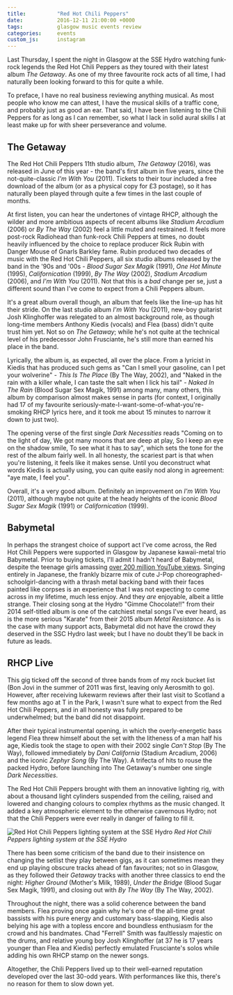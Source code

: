 ```yaml
---
title:          "Red Hot Chili Peppers"
date:           2016-12-11 21:00:00 +0000
tags:           glasgow music events review
categories:     events
custom_js:      instagram
---
```


Last Thursday, I spent the night in Glasgow at the SSE Hydro watching funk-rock legends the Red Hot Chili Peppers as they toured with their latest album _The Getaway_. As one of my three favourite rock acts of all time, I had naturally been looking forward to this for quite a while.

<!-- Read More -->

To preface, I have no real business reviewing anything musical. As most people who know me can attest, I have the musical skills of a traffic cone, and probably just as good an ear. That said, I have been listening to the Chili Peppers for as long as I can remember, so what I lack in solid aural skills I at least make up for with sheer perseverance and volume.

## The Getaway

The Red Hot Chili Peppers 11th studio album, _The Getaway_ (2016), was released in June of this year - the band's first album in five years, since the not-quite-classic _I'm With You_ (2011). Tickets to their tour included a free download of the album (or as a physical copy for £3 postage), so it has naturally been played through quite a few times in the last couple of months. 

At first listen, you can hear the undertones of vintage RHCP, although the wilder and more ambitious aspects of recent albums like _Stadium Arcadium_ (2006) or _By The Way_ (2002) feel a little muted and restrained. It feels more post-rock Radiohead than funk-rock Chili Peppers at times, no doubt heavily influenced by the choice to replace producer Rick Rubin with Danger Mouse of Gnarls Barkley fame. Rubin produced two decades of music with the Red Hot Chili Peppers, all six studio albums released by the band in the '90s and '00s - _Blood Sugar Sex Magik_ (1991), _One Hot Minute_ (1995), _Californication_ (1999), _By The Way_ (2002), _Stadium Arcadium_ (2006), and _I'm With You_ (2011). Not that this is a _bad_ change per se, just a different sound than I've come to expect from a Chili Peppers album.

It's a great album overall though, an album that feels like the line-up has hit their stride. On the last studio album _I'm With You_ (2011), new-boy guitarist Josh Klinghoffer was relegated to an almost background role, as though long-time members Anthony Kiedis (vocals) and Flea (bass) didn't quite trust him yet. Not so on _The Getaway_; while he's not quite at the technical level of his predecessor John Frusciante, he's still more than earned his place in the band.

Lyrically, the album is, as expected, all over the place. From a lyricist in Kiedis that has produced such gems as "Can I smell your gasoline, can I pet your wolverine" - _This Is The Place_ (By The Way, 2002), and "Naked in the rain with a killer whale, I can taste the salt when I lick his tail" - _Naked In The Rain_ (Blood Sugar Sex Magik, 1991) among many, many others, this album by comparison almost makes sense in parts (for context, I originally had 17 of my favourite seriously-mate-I-want-some-of-what-you're-smoking RHCP lyrics here, and it took me about 15 minutes to narrow it down to just two). 

The opening verse of the first single _Dark Necessities_ reads "Coming on to the light of day, We got many moons that are deep at play, So I keep an eye on the shadow smile, To see what it has to say", which sets the tone for the rest of the album fairly well. In all honesty, the scariest part is that when you're listening, it feels like it makes sense. Until you deconstruct what words Kiedis is actually using, you can quite easily nod along in agreement: "aye mate, I feel you".

Overall, it's a very good album. Definitely an improvement on _I'm With You_ (2011), although maybe not quite at the heady heights of the iconic _Blood Sugar Sex Magik_ (1991) or _Californication_ (1999). 

## Babymetal

In perhaps the strangest choice of support act I've come across, the Red Hot Chili Peppers were supported in Glasgow by Japanese kawaii-metal trio Babymetal. Prior to buying tickets, I'll admit I hadn't heard of Babymetal, despite the teenage girls amassing [over 200 million YouTube views][babymetal-youtube]. Singing entirely in Japanese, the frankly bizarre mix of cute J-Pop choreographed-schoolgirl-dancing with a thrash metal backing band with their faces painted like corpses is an experience that I was not expecting to come across in my lifetime, much less enjoy. And they _are_ enjoyable, albeit a little strange. Their closing song at the Hydro "Gimme Chocolate!!" from their 2014 self-titled album is one of the catchiest metal songs I've ever heard, as is the more serious "Karate" from their 2015 album _Metal Resistance_. As is the case with many support acts, Babymetal did not have the crowd they deserved in the SSC Hydro last week; but I have no doubt they'll be back in future as leads.

<div class="instagram-container">
    <blockquote class="instagram-media" data-instgrm-captioned data-instgrm-version="6">
        <a href="https://www.instagram.com/p/BNxSCmvDXhH/" target="_blank"></a>
    </blockquote>
</div>

## RHCP Live

This gig ticked off the second of three bands from of my rock bucket list (Bon Jovi in the summer of 2011 was first, leaving only Aerosmith to go). However, after receiving lukewarm reviews after their last visit to Scotland a few months ago at T in the Park, I wasn't sure what to expect from the Red Hot Chili Peppers, and in all honesty was fully prepared to be underwhelmed; but the band did not disappoint.

<div class="instagram-container">
    <blockquote class="instagram-media" data-instgrm-captioned data-instgrm-version="6">
        <a href="https://www.instagram.com/p/BNxu1o0gLmY/" target="_blank"></a>
    </blockquote>
</div>

After their typical instrumental opening, in which the overly-energetic bass legend Flea threw himself about the set with the litheness of a man half his age, Kiedis took the stage to open with their 2002 single _Can't Stop_ (By The Way), followed immediately by _Dani California_ (Stadium Arcadium, 2006) and the iconic _Zephyr Song_ (By The Way). A trifecta of hits to rouse the packed Hydro, before launching into The Getaway's number one single _Dark Necessities_.

The Red Hot Chili Peppers brought with them an innovative lighting rig, with about a thousand light cylinders suspended from the ceiling, raised and lowered and changing colours to complex rhythms as the music changed. It added a key atmospheric element to the otherwise cavernous Hydro; not that the Chili Peppers were ever really in danger of failing to fill it.

![Red Hot Chili Peppers lighting system at the SSE Hydro]({{site.baseurl}}/images/posts/rhcp-lighting-system.jpg)
*Red Hot Chili Peppers lighting system at the SSE Hydro*

There has been some criticism of the band due to their insistence on changing the setlist they play between gigs, as it can sometimes mean they end up playing obscure tracks ahead of fan favourites; not so in Glasgow, as they followed their _Getaway_ tracks with another three classics to end the night: _Higher Ground_ (Mother's Milk, 1989), _Under the Bridge_ (Blood Sugar Sex Magik, 1991), and closing out with _By The Way_ (By The Way, 2002).

Throughout the night, there was a solid coherence between the band members. Flea proving once again why he's one of the all-time great bassists with his pure energy and customary bass-slapping, Kiedis also belying his age with a topless encore and boundless enthusiasm for the crowd and his bandmates. Chad "Ferrell" Smith was faultlessly majestic on the drums, and relative young boy Josh Klinghoffer (at 37 he is 17 years younger than Flea and Kiedis) perfectly emulated Frusciante's solos while adding his own RHCP stamp on the newer songs.

<div class="instagram-container">
    <blockquote class="instagram-media" data-instgrm-captioned data-instgrm-version="6">
        <a href="https://www.instagram.com/p/BNy8Ap-gEc4/" target="_blank"></a>
    </blockquote>
</div>

Altogether, the Chili Peppers lived up to their well-earned reputation developed over the last 30-odd years. With performances like this, there's no reason for them to slow down yet.

<p class="emphasis"><i class="fa fa-star" aria-hidden="true"></i><i class="fa fa-star" aria-hidden="true"></i><i class="fa fa-star" aria-hidden="true"></i><i class="fa fa-star" aria-hidden="true"></i><i class="fa fa-star-half-o" aria-hidden="true"></i></p>

[babymetal-youtube]:            https://www.youtube.com/user/BABYMETALofficial/
